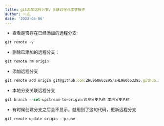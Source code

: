 ```yaml
---
title: git添加远程分支、关联远程仓库等操作
author: 一点
date: '2023-04-06'
---
```

- 查看是否存在已经添加的远程分支:
``` js
git remote -v
```
- 删除已添加的远程分支：
```js
git remote rm origin 
```
- 添加远程分支
``` js
git remote add origin git@github.com:ZHL960663295/ZHL960663295.github.io.git
```
- 本地分支关联远程分支
``` js  
git branch --set-upstream-to=origin/远程分支名称 本地分支名称
```
- 有时候创建分支之后会不显示，就用到了这句代码，更新远程分支
``` js
git remote update origin --prune 
```